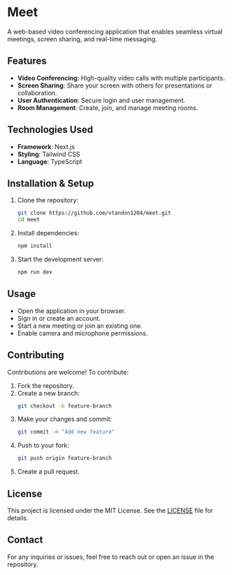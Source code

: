 # Meet

A web-based video conferencing application that enables seamless virtual meetings, screen sharing, and real-time messaging.

## Features
- **Video Conferencing**: High-quality video calls with multiple participants.
- **Screen Sharing**: Share your screen with others for presentations or collaboration.
- **User Authentication**: Secure login and user management.
- **Room Management**: Create, join, and manage meeting rooms.

## Technologies Used
- **Framework**: Next.js
- **Styling**: Tailwind CSS
- **Language**: TypeScript

## Installation & Setup
1. Clone the repository:
   ```bash
   git clone https://github.com/vtandon1204/meet.git
   cd meet
   ```
2. Install dependencies:
   ```bash
   npm install
   ```
3. Start the development server:
   ```bash
   npm run dev
   ```

## Usage
- Open the application in your browser.
- Sign in or create an account.
- Start a new meeting or join an existing one.
- Enable camera and microphone permissions.

## Contributing
Contributions are welcome! To contribute:
1. Fork the repository.
2. Create a new branch:
   ```bash
   git checkout -b feature-branch
   ```
3. Make your changes and commit:
   ```bash
   git commit -m "Add new feature"
   ```
4. Push to your fork:
   ```bash
   git push origin feature-branch
   ```
5. Create a pull request.

## License
This project is licensed under the MIT License. See the [LICENSE](https://github.com/diya-burman/meet/blob/main/LICENSE) file for details.

## Contact
For any inquiries or issues, feel free to reach out or open an issue in the repository.
